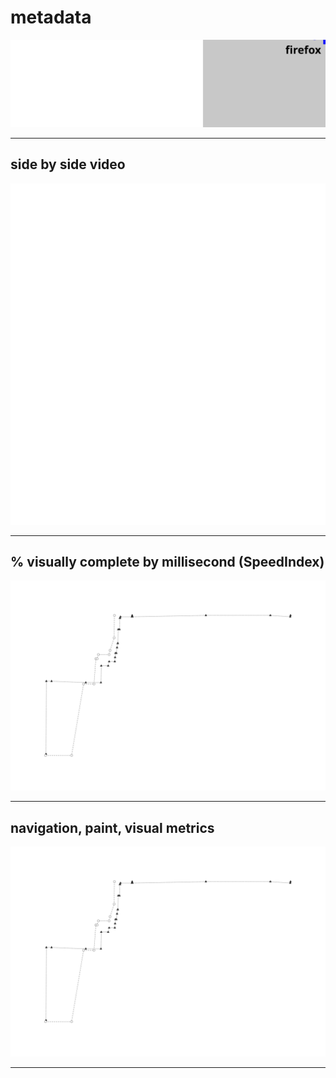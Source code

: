 
# metadata
![test and device metadata](../resources/2025-07-01-android-15-p8-lapencaazul_x_metadata.svg)

---

## side by side video
![side by side video of firefox by chrome](../resources/2025-07-01-android-15-p8-lapencaazul_x_video.svg)

---

## % visually complete by millisecond (SpeedIndex)
![line chart of percent visually complete via SpeedIndex metric](../resources/2025-07-01-android-15-p8-lapencaazul_line_graph.svg)

---

## navigation, paint, visual metrics
![line chart of percent visually complete via SpeedIndex metric](../resources/2025-07-01-android-15-p8-lapencaazul_line_graph.svg)

---
